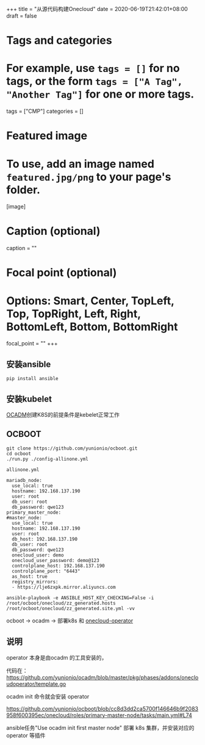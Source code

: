 +++
title = "从源代码构建Onecloud"
date = 2020-06-19T21:42:01+08:00
draft = false

# Tags and categories
# For example, use `tags = []` for no tags, or the form `tags = ["A Tag", "Another Tag"]` for one or more tags.
tags = ["CMP"]
categories = []

# Featured image
# To use, add an image named `featured.jpg/png` to your page's folder. 
[image]
  # Caption (optional)
  caption = ""

  # Focal point (optional)
  # Options: Smart, Center, TopLeft, Top, TopRight, Left, Right, BottomLeft, Bottom, BottomRight
  focal_point = ""
+++

## 安装ansible

```
pip install ansible
```

## 安装kubelet

[OCADM](https://github.com/yunionio/ocadm)创建K8S的前提条件是kebelet正常工作

## OCBOOT

```
git clone https://github.com/yunionio/ocboot.git
cd ocboot
./run.py ./config-allinone.yml
```

`allinone.yml`

```
mariadb_node:
  use_local: true
  hostname: 192.168.137.190
  user: root
  db_user: root
  db_password: qwe123
primary_master_node:
#master_node:
  use_local: true
  hostname: 192.168.137.190
  user: root
  db_host: 192.168.137.190
  db_user: root
  db_password: qwe123
  onecloud_user: demo
  onecloud_user_password: demo@123
  controlplane_host: 192.168.137.190
  controlplane_port: "6443"
  as_host: true
  registry_mirrors:
  - https://lje6zxpk.mirror.aliyuncs.com
```

```
ansible-playbook -e ANSIBLE_HOST_KEY_CHECKING=False -i /root/ocboot/onecloud/zz_generated.hosts /root/ocboot/onecloud/zz_generated.site.yml -vv

```

ocboot -> ocadm -> 部署k8s 和 [onecloud-operator](https://github.com/yunionio/onecloud-operator/blob/master/docs/intro.md)



## 说明

operator 本身是由ocadm 的工具安装的，

代码在：https://github.com/yunionio/ocadm/blob/master/pkg/phases/addons/onecloudoperator/template.go

ocadm init 命令就会安装 operator


https://github.com/yunionio/ocboot/blob/cc8d3dd2ca5700f146646b9f2083958f600395ec/onecloud/roles/primary-master-node/tasks/main.yml#L74

ansible任务"Use ocadm init first master node" 部署 k8s 集群，并安装对应的 operator 等插件
